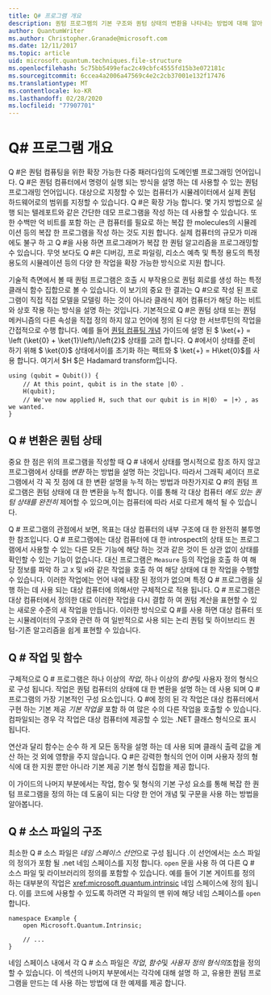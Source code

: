 ```yaml
---
title: Q# 프로그램 개요
description: 퀀텀 프로그램의 기본 구조와 퀀텀 상태의 변환을 나타내는 방법에 대해 알아봅니다.
author: QuantumWriter
ms.author: Christopher.Granade@microsoft.com
ms.date: 12/11/2017
ms.topic: article
uid: microsoft.quantum.techniques.file-structure
ms.openlocfilehash: 5c75bb5499efac2c49cbfc4555fd15b3e072181c
ms.sourcegitcommit: 6ccea4a2006a47569c4e2c2cb37001e132f17476
ms.translationtype: MT
ms.contentlocale: ko-KR
ms.lasthandoff: 02/28/2020
ms.locfileid: "77907701"
---
```

# <a name="q-program-overview"></a>Q# 프로그램 개요

Q #은 퀀텀 컴퓨팅을 위한 확장 가능한 다중 패러다임의 도메인별 프로그래밍 언어입니다. Q #은 퀀텀 컴퓨터에서 명령이 실행 되는 방식을 설명 하는 데 사용할 수 있는 퀀텀 프로그래밍 언어입니다. 대상으로 지정할 수 있는 컴퓨터가 시뮬레이터에서 실제 퀀텀 하드웨어로의 범위를 지정할 수 있습니다. Q #은 확장 가능 합니다. 몇 가지 방법으로 실행 되는 텔레포트와 같은 간단한 데모 프로그램을 작성 하는 데 사용할 수 있습니다. 또한 수백만 억 비트를 포함 하는 큰 컴퓨터를 필요로 하는 복잡 한 molecules의 시뮬레이션 등의 복잡 한 프로그램을 작성 하는 것도 지원 합니다. 실제 컴퓨터의 규모가 미래에도 불구 하 고 Q #을 사용 하면 프로그래머가 복잡 한 퀀텀 알고리즘을 프로그래밍할 수 있습니다. 무엇 보다도 Q #은 디버깅, 프로 파일링, 리소스 예측 및 특정 용도의 특정 용도의 시뮬레이션 등의 다양 한 작업을 확장 가능한 방식으로 지원 합니다. 

기술적 측면에서 볼 때 퀀텀 프로그램은 호출 시 부작용으로 퀀텀 회로를 생성 하는 특정 클래식 함수 집합으로 볼 수 있습니다. 이 보기의 중요 한 결과는 Q #으로 작성 된 프로그램이 직접 직접 모델을 모델링 하는 것이 아니라 클래식 제어 컴퓨터가 해당 하는 비트와 상호 작용 하는 방식을 설명 하는 것입니다.
기본적으로 Q #은 퀀텀 상태 또는 퀀텀 메커니즘의 다른 속성을 직접 정의 하지 않고 언어에 정의 된 다양 한 서브루틴의 작업을 간접적으로 수행 합니다.
예를 들어 [퀀텀 컴퓨팅 개념](xref:microsoft.quantum.concepts.intro) 가이드에 설명 된 $ \ket{+} = \left (\ket{0} + \ket{1}\left)/\left{2}$ 상태를 고려 합니다.
Q #에서이 상태를 준비 하기 위해 $ \ket{0}$ 상태에서이를 초기화 하는 팩트와 $ \ket{+} = H\ket{0}$를 사용 합니다. 여기서 $H $은 Hadamard transform입니다.

```qsharp
using (qubit = Qubit()) {
    // At this point, qubit is in the state |0〉.
    H(qubit);
    // We've now applied H, such that our qubit is in H|0〉 = |+〉, as we wanted.
}
```
## <a name="q-tranformations-of-quantum-states"></a>Q # 변환은 퀀텀 상태

중요 한 점은 위의 프로그램을 작성할 때 Q # 내에서 상태를 명시적으로 참조 하지 않고 프로그램에서 상태를 *변환* 하는 방법을 설명 하는 것입니다.
따라서 그래픽 셰이더 프로그램에서 각 꼭 짓 점에 대 한 변환 설명을 누적 하는 방법과 마찬가지로 Q #의 퀀텀 프로그램은 퀀텀 상태에 대 한 변환을 누적 합니다.
이를 통해 각 대상 컴퓨터 *에도 있는 퀀텀 상태를 완전히* 제어할 수 있으며,이는 컴퓨터에 따라 서로 다르게 해석 될 수 있습니다. 

Q # 프로그램의 관점에서 보면, 목표는 대상 컴퓨터의 내부 구조에 대 한 완전히 불투명 한 참조입니다.
Q # 프로그램에는 대상 컴퓨터에 대 한 introspect의 상태 또는 프로그램에서 사용할 수 있는 다른 모든 기능에 해당 하는 것과 같은 것이 든 상관 없이 상태를 확인할 수 있는 기능이 없습니다.
대신 프로그램은 `Measure` 등의 작업을 호출 하 여 해당 정보를 파악 하 고 `X` 및 `H`와 같은 작업을 호출 하 여 해당 상태에 대 한 작업을 수행할 수 있습니다.
이러한 작업에는 언어 내에 내장 된 정의가 없으며 특정 Q # 프로그램을 실행 하는 데 사용 되는 대상 컴퓨터에 의해서만 구체적으로 적용 됩니다.
Q # 프로그램은 대상 컴퓨터에서 정의한 대로 이러한 작업을 다시 결합 하 여 퀀텀 계산을 표현할 수 있는 새로운 수준의 새 작업을 만듭니다.
이러한 방식으로 Q #를 사용 하면 대상 컴퓨터 또는 시뮬레이터의 구조와 관련 하 여 일반적으로 사용 되는 논리 퀀텀 및 하이브리드 퀀텀-기존 알고리즘을 쉽게 표현할 수 있습니다.

## <a name="q-operations-and-functions"></a>Q # 작업 및 함수

구체적으로 Q # 프로그램은 하나 이상의 *작업*, 하나 이상의 *함수*및 사용자 정의 형식으로 구성 됩니다. 작업은 퀀텀 컴퓨터의 상태에 대 한 변환을 설명 하는 데 사용 되며 Q # 프로그램의 가장 기본적인 구성 요소입니다. Q #에 정의 된 각 작업은 대상 컴퓨터에서 구현 하는 기본 제공 *기본 작업을* 포함 하 여 많은 수의 다른 작업을 호출할 수 있습니다.
컴파일되는 경우 각 작업은 대상 컴퓨터에 제공할 수 있는 .NET 클래스 형식으로 표시 됩니다.

연산과 달리 함수는 순수 하 게 모든 동작을 설명 하는 데 사용 되며 클래식 출력 값을 계산 하는 것 외에 영향을 주지 않습니다. Q #은 강력한 형식의 언어 이며 사용자 정의 형식에 대 한 지원 뿐만 아니라 기본 제공 기본 형식 집합을 제공 합니다. 

이 가이드의 나머지 부분에서는 작업, 함수 및 형식의 기본 구성 요소를 통해 복잡 한 퀀텀 프로그램을 정의 하는 데 도움이 되는 다양 한 언어 개념 및 구문을 사용 하는 방법을 알아봅니다. 

## <a name="structure-of-q-source-files"></a>Q # 소스 파일의 구조

최소한 Q # 소스 파일은 *네임 스페이스 선언*으로 구성 됩니다 .이 선언에서는 소스 파일의 정의가 포함 될 .net 네임 스페이스를 지정 합니다.
`open` 문을 사용 하 여 다른 Q # 소스 파일 및 라이브러리의 정의를 포함할 수 있습니다.
예를 들어 기본 게이트를 정의 하는 대부분의 작업은 <xref:microsoft.quantum.intrinsic> 네임 스페이스에 정의 됩니다.
이를 코드에 사용할 수 있도록 하려면 각 파일의 맨 위에 해당 네임 스페이스를 `open` 합니다.

```qsharp
namespace Example {
    open Microsoft.Quantum.Intrinsic;

    // ...
}
```

네임 스페이스 내에서 각 Q # 소스 파일은 *작업*, *함수*및 *사용자 정의 형식의*조합을 정의할 수 있습니다.
이 섹션의 나머지 부분에서는 각각에 대해 설명 하 고, 유용한 퀀텀 프로그램을 만드는 데 사용 하는 방법에 대 한 예제를 제공 합니다.

